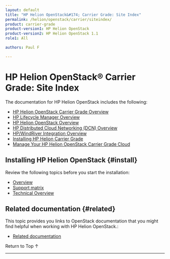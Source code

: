 ```yaml
---
layout: default
title: "HP Helion OpenStack&#174; Carrier Grade: Site Index"
permalink: /helion/openstack/carrier/siteindex/
product: carrier-grade
product-version1: HP Helion OpenStack
product-version2: HP Helion OpenStack 1.1
role1: All

authors: Paul F

---
```

<!--PUBLISHED-->

<script>

function PageRefresh {
onLoad="window.refresh"
}

PageRefresh();

</script>

<!--
<p style="font-size: small;"> <a href="/helion/openstack/1.1/3rd-party-license-agreements/">&#9664; PREV</a> | <a href="/helion/openstack/1.1/">&#9650; UP</a> | NEXT &#9654; </p>
-->

# HP Helion OpenStack&#174; Carrier Grade: Site Index


The documentation for HP Helion OpenStack includes the following:


* [HP Helion OpenStack Carrier Grade Overview](/helion/openstack/carrier/overview/)
* [HP Lifecycle Manager Overview](/helion/openstack/carrier/hlm/overview/)
* [HP Helion OpenStack Overview](/helion/openstack/carrier/helion/overview/)
* [HP Distributed Cloud Networking (DCN) Overview](/helion/openstack/carrier/dcn/overview/)
* [HP/WindRiver Integration Overview](/helion/openstack/carrier/wr/overview/)
* [Installing HP Helion Carrier Grade](/helion/openstack/carrier/install/overview/)
* [Manage Your HP Helion OpenStack Carrier Grade Cloud](/helion/commercial/carrier/dashboard/managing/)


## Installing HP Helion OpenStack {#install}

Review the following topics before you start the installation:

- [Overview](/helion/openstack/carrier/install/overview/) 
- [Support matrix](/helion/openstack/carrier/support-matrix/)
- [Technical Overview](/helion/openstack/carrier/technical-overview/)

 
## Related documentation {#related}

This topic provides you links to OpenStack documentation that you might find helpful when working with HP Helion OpenStack.\:

* [Related documentation](/helion/openstack/1.1/related-links)

<a href="#top" style="padding:14px 0px 14px 0px; text-decoration: none;"> Return to Top &#8593; </a>
 
----
